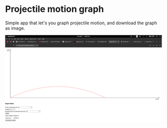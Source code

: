 # Projectile motion graph

Simple app that let's you graph projectile motion, and download the graph as image.

![](scr.png)


